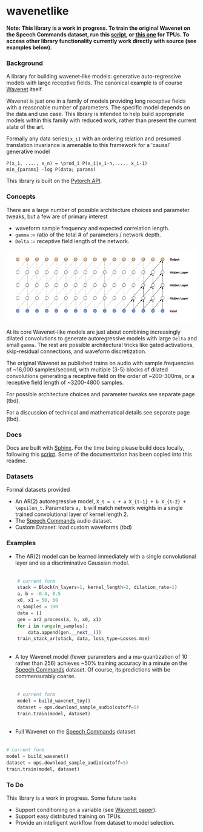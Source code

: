 # wavenetlike

**Note: This library is a work in progress. To train the original Wavenet on the Speech Commands dataset, run this [script](https://github.com/redwrasse/convstacks/blob/main/convstacks/wavenet_example.py), or [this one](https://github.com/redwrasse/convstacks/blob/main/convstacks/wavenet_example_tpu.py) for TPUs. To access other library functionality currently work directly with source (see examples below).** 

### Background
A library for building wavenet-like models: generative auto-regressive models with large receptive fields. The canonical example is of course [Wavenet](https://arxiv.org/pdf/1609.03499.pdf) itself.

Wavenet is just one in a family of models providing long receptive fields with a reasonable number of parameters. The specific model depends on the data and use case. This library is intended to help build appropriate models within this family with reduced work, rather than present the current state of the art.

Formally any data series`{x_i]` with an ordering relation and presumed translation invariance is amenable to this framework for a 'causal' generative model

```
P(x_1, ...., x_n) = \prod_i P(x_i|x_i-n,...., x_i-1)                        
min_{params} -log P(data; params)
```

This library is built on the [Pytorch API](https://pytorch.org/docs/stable/index.html).

### Concepts
There are a large number of possible architecture choices and parameter tweaks, but a few
are of primary interest

* waveform sample frequency and expected correlation length.
* `gamma` := ratio of the total # of parameters / network depth.
* `Delta` := receptive field length of the network.


![](./dilated.png)

At its core Wavenet-like models are just about combining increasingly dilated convolutions to generate
autoregressive models with large `Delta` and small  `gamma`. The rest are possible architectural tricks like
gated activations, skip-residual connections, and waveform discretization.

The original Wavenet as published trains on audio with sample frequencies of ~16,000 samples/second,
with multiple (3-5) blocks of dilated convolutions generating a receptive field on the order of ~200-300ms,
or a receptive field length of ~3200-4800 samples.


For possible architecture choices and parameter tweaks see separate page (tbd).

For a discussion of technical and mathematical details see separate page (tbd).

### Docs

Docs are built with [Sphinx](https://www.sphinx-doc.org/en/master/). For the time being please build docs locally, following this [script](./update_docs).
Some of the documentation has been copied into this readme.


### Datasets

Formal datasets provided

* An AR(2) autoregressive model, `X_t = c + a X_{t-1} + b X_{t-2} + \epsilon_t`. Parameters `a, b` will match network weights in a single trained convolutional layer of kernel length 2.
* The [Speech Commands](https://ai.googleblog.com/2017/08/launching-speech-commands-dataset.html) audio dataset.
* Custom Dataset: load custom waveforms (tbd)

### Examples

* The AR(2) model can be learned immediately with a single convolutional layer and as a discriminative Gaussian model.

```python

    # current form
    stack = Block(n_layers=1, kernel_length=2, dilation_rate=1)
    a, b = -0.4, 0.5
    x0, x1 = 50, 60
    n_samples = 100
    data = []
    gen = ar2_process(a, b, x0, x1)
    for i in range(n_samples):
        data.append(gen.__next__())
    train_stack_ar(stack, data, loss_type=Losses.mse)
    
```

* A toy Wavenet model (fewer parameters and a mu-quantization of 10 rather than 256) achieves ~50% training accuracy in a minute on the [Speech Commands](https://ai.googleblog.com/2017/08/launching-speech-commands-dataset.html) dataset. Of course, its predictions with be commensurably coarse.

```python

    # current form
    model = build_wavenet_toy()
    dataset = ops.download_sample_audio(cutoff=5)
    train.train(model, dataset)
    
```

* Full Wavenet on the [Speech Commands](https://ai.googleblog.com/2017/08/launching-speech-commands-dataset.html) dataset.
```python

# current form
model = build_wavenet()
dataset = ops.download_sample_audio(cutoff=5)
train.train(model, dataset)

```

### To Do

This library is a work in progress. Some future tasks

* Support conditioning on a variable (see  [Wavenet paper](https://arxiv.org/pdf/1609.03499.pdf)).
* Support easy distributed training on TPUs.
* Provide an intelligent workflow from dataset to model selection.
